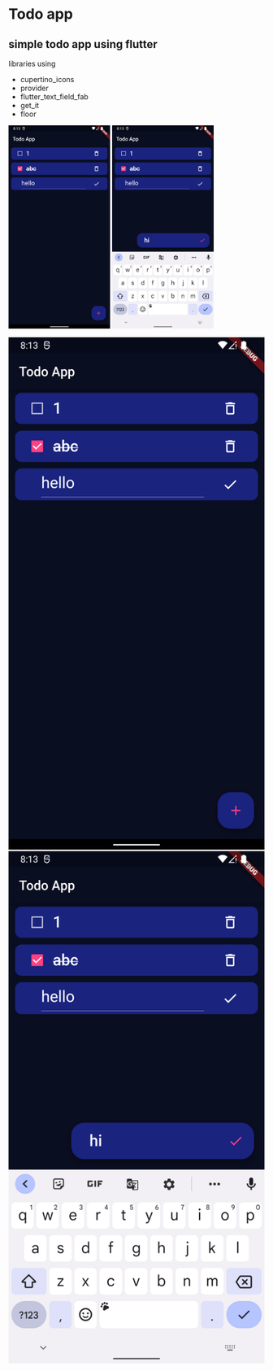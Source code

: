 # Todo app 

## simple todo app using flutter <br/>
libraries using
- cupertino_icons
- provider
- flutter_text_field_fab
- get_it
- floor

<img src="Screenshot_1649598221.png" alt="drawing" width="200"/>
<img src="Screenshot_1649598231.png" alt="drawing" width="200"/>

![image info](./Screenshot_1649598221.png)
![image info](./Screenshot_1649598231.png)
